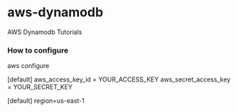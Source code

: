 # aws-dynamodb
AWS Dynamodb Tutorials


### How to configure

aws configure

[default]
aws_access_key_id = YOUR_ACCESS_KEY
aws_secret_access_key = YOUR_SECRET_KEY




[default]
region=us-east-1

